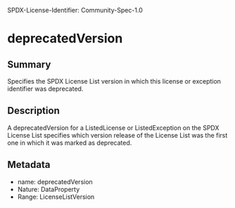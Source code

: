 SPDX-License-Identifier: Community-Spec-1.0

# deprecatedVersion

## Summary

Specifies the SPDX License List version in which this license or exception
identifier was deprecated.

## Description

A deprecatedVersion for a ListedLicense or ListedException on the SPDX
License List specifies which version release of the License List was the first
one in which it was marked as deprecated.

## Metadata

- name: deprecatedVersion
- Nature: DataProperty
- Range: LicenseListVersion

